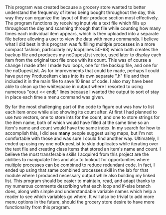   This program was created because a grocery store wanted to better understand the frequency of items being bought throughout the day, this way they can organize the layout of
their produce section most effectively. The program functions by receiving input via a text file which fills up throughout the day and scanning through that file while counting
how many times each individual item appears, which is then uploaded into a separate file before allowing a user to view the data with menu commands. I believe what I did best
in this program was fulfilling multiple processes in a more compact fashion, particularly my loop(lines 50-68) which both creates the backup file and produces my noDupesList vector, 
used later to display each item from the original text file once with its count. This was of course a change I made after I made two loops, one for the backup file, and one for the
noDupesList. As for improvements that could be made, perhaps I could have put my ProduceItem class into its own separate ".h" file and then included it in the main file to save
10 lines of code. I also may have been able to clean up the whitespace in output where I resorted to using numerous "cout << endl;" lines because I wanted the output to sort of
stay in place each time a menu command was given.

  By far the most challenging part of the code to figure out was how to list each item once while also showing its count after. At first I had planned to use two vectors, one to
store ints for the count, and one to store strings for the item name, both of which would have filled at the same time so an item's name and count would have the same index.
In my search for how to accomplish this, I did see **many** people suggest using maps, but I'm not comfortable with those and was sure I could find another way. Ultimately, I
ended up using my one noDupesList to skip duplicates while iterating over the text file and creating class items that stored an item's name and count. I believe the most
transferable skills I acquired from this project are the abilities to manipulate files and also to lookout for opportunities where multiple processes can be combined to
reduce redundant code. In fact, I ended up using that same combined processes skill in the lab for that module where I produced necessary output while also building my linked
list. This program should be easier to maintain, read, and adapt thanks to my numerous comments describing what each loop and if-else branch does, along with simple and
understandable variable names which help a reader to see which variables go where. It will also be trivial to add more menu options in the future, should the grocery store
desire to have more functionality from this program.
